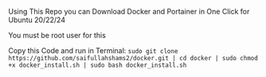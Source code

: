 Using This Repo you can Download Docker and Portainer in One Click for Ubuntu 20/22/24

You must be root user for this 

Copy this Code and run in Terminal:
`sudo git clone https://github.com/saifullahshams2/docker.git | cd docker | sudo chmod +x docker_install.sh | sudo bash docker_install.sh`
